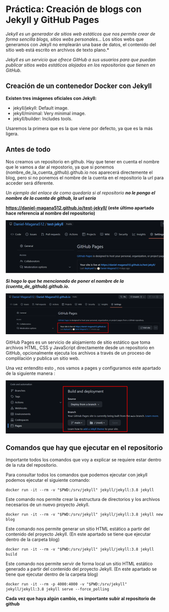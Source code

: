 # **Práctica: Creación de blogs con Jekyll y GitHub Pages**

*Jekyll es un generador de sitios web estáticos que nos permite crear de forma sencilla blogs, sitios webs personales...*
Los sitios webs que generamos con Jekyll no emplearán una base de datos, el contenido del sitio web está escrito en archivos de texto plano.*

*Jekyll es un servicio que ofrece GitHub a sus usuarios para que puedan publicar sitios webs estáticos alojados en los repositorios que tienen en GitHub.*

## **Creación de un contenedor Docker con Jekyll**

**Existen tres imágenes oficiales con Jekyll:**

* jekyll/jekyll: Default image.
* jekyll/minimal: Very minimal image.
* jekyll/builder: Includes tools.

Usaremos la primera que es la que viene por defecto, ya que es la más ligera.

## **Antes de todo**

Nos creamos un repositorio en github. Hay que tener en cuenta el nombre que le vamos a dar al repostorio, ya que si ponemos (nombre_de_la_cuenta_github).github.io nos aparecerá directemente el blog, pero si no ponemos el nombre de la cuenta en el repositorio la url para acceder será diferente.

*Un ejemplo del enlace de como quedaría si al repositorio **no le pongo el nombre de la cuenta de github, la url sería***

**https://daniel-magana512.github.io/test-jekyll/ (este último apartado hace referencía al nombre del repositorio)**

![](./fotos/foto1.png)

***Si hago lo que he mencionado de poner el nombre de la (cuenta_de_github).github.io.***

![](./fotos/foto2.png)


GitHub Pages es un servicio de alojamiento de sitio estático que toma archivos HTML, CSS y JavaScript directamente desde un repositorio en GitHub, opcionalmente ejecuta los archivos a través de un proceso de complilación y publica un sitio web. 

Una vez entendito esto , nos vamos a pages y configuramos este apartado de la siguiente manera :

![](./fotos/foto3.png)

## **Comandos que hay que ejecutar en el repositorio**

Importante todos los comandos que voy a explicar se requiere estar dentro de la ruta del repositorio.

Para consultar todos los comandos que podemos ejecutar con jekyll podemos ejecutar el siguiente comando:

```command
docker run -it --rm -v "$PWD:/srv/jekyll" jekyll/jekyll:3.8 jekyll
```

Este comando nos permite crear la estructura de directorios y los archivos necesarios de un nuevo proyecto Jekyll.

```command
docker run -it --rm -v "$PWD:/srv/jekyll" jekyll/jekyll:3.8 jekyll new blog
```

Este comando nos permite generar un sitio HTML estático a partir del contenido del proyecto Jekyll. (En este apartado se tiene que ejecutar dentro de la carpeta blog)

```command
docker run -it --rm -v "$PWD:/srv/jekyll" jekyll/jekyll:3.8 jekyll build
```

Este comando nos permite servir de forma local un sitio HTML estático generado a partir del contenido del proyecto Jekyll. (En este apartado se tiene que ejecutar dentro de la carpeta blog)

```command
docker run -it --rm -p 4000:4000 -v "$PWD:/srv/jekyll" jekyll/jekyll:3.8 jekyll serve --force_polling
```

**Cada vez que haya algún cambio, es importante subir al repositorio de github**




